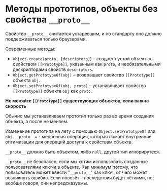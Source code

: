 # Методы прототипов, объекты без свойства `__proto__`


Свойство `__proto__` считается устаревшим, и по стандарту оно должно поддерживаться только браузерами.

Современные методы:

- `Object.create(proto, [descriptors]`) – создаёт пустой объект со свойством `[[Prototype]]`, указанным как `proto`, и необязательными дескрипторами свойств `descriptors`.
- `Object.getPrototypeOf(obj)` – возвращает свойство `[[Prototype]]` объекта `obj`.
- `Object.setPrototypeOf(obj, proto)` – устанавливает свойство `[[Prototype]]` объекта `obj` как `proto`.

**Не меняйте `[[Prototype]]` существующих объектов, если важна скорость**

Обычно мы устанавливаем прототип только раз во время создания объекта, а после не меняем.

Изменение прототипа на лету с помощью `Object.setPrototypeOf` или `obj.__proto__=` - медленная операция, которая ломает внутренние оптимизации для операций доступа к свойствам объекта.

`__proto__` должно быть объектом, либо `null`, другой тип игнорирутеся.

`__proto__` не безопасен, если мы хотим использовать созданные пользователями ключи в объекте. Как минимум потому, что пользователь может ввести "`__proto__`" как ключ, от чего может возникнуть ошибка. Если повезёт – последствия будут лёгкими, но, вообще говоря, они непредсказуемы.